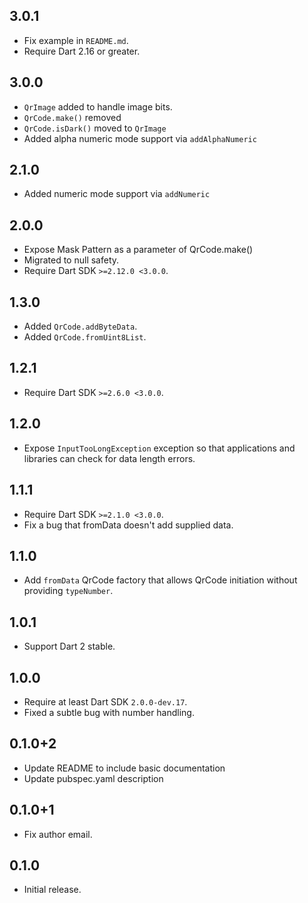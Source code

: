 ## 3.0.1

- Fix example in `README.md`.
- Require Dart 2.16 or greater.

## 3.0.0

- `QrImage` added to handle image bits.
- `QrCode.make()` removed
- `QrCode.isDark()` moved to `QrImage`
- Added alpha numeric mode support via `addAlphaNumeric`

## 2.1.0

- Added numeric mode support via `addNumeric`

## 2.0.0

- Expose Mask Pattern as a parameter of QrCode.make()
- Migrated to null safety.
- Require Dart SDK `>=2.12.0 <3.0.0`.

## 1.3.0

- Added `QrCode.addByteData`.
- Added `QrCode.fromUint8List`.

## 1.2.1

- Require Dart SDK `>=2.6.0 <3.0.0`.

## 1.2.0

- Expose `InputTooLongException` exception so that applications and libraries
  can check for data length errors.

## 1.1.1

- Require Dart SDK `>=2.1.0 <3.0.0`.
- Fix a bug that fromData doesn't add supplied data.

## 1.1.0

- Add `fromData` QrCode factory that allows QrCode initiation without providing
  `typeNumber`.

## 1.0.1

- Support Dart 2 stable.

## 1.0.0

- Require at least Dart SDK `2.0.0-dev.17`.
- Fixed a subtle bug with number handling.

## 0.1.0+2

- Update README to include basic documentation
- Update pubspec.yaml description

## 0.1.0+1

- Fix author email.

## 0.1.0

- Initial release.
